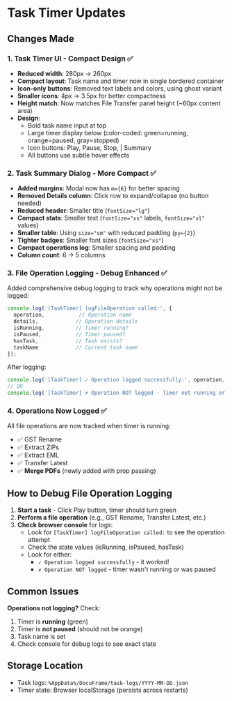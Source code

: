 # Task Timer Updates

## Changes Made

### 1. Task Timer UI - Compact Design ✅
- **Reduced width**: 280px → 260px
- **Compact layout**: Task name and timer now in single bordered container
- **Icon-only buttons**: Removed text labels and colors, using ghost variant
- **Smaller icons**: 4px → 3.5px for better compactness
- **Height match**: Now matches File Transfer panel height (~60px content area)
- **Design**: 
  - Bold task name input at top
  - Large timer display below (color-coded: green=running, orange=paused, gray=stopped)
  - Icon buttons: Play, Pause, Stop, | Summary
  - All buttons use subtle hover effects

### 2. Task Summary Dialog - More Compact ✅
- **Added margins**: Modal now has `m={6}` for better spacing
- **Removed Details column**: Click row to expand/collapse (no button needed)
- **Reduced header**: Smaller title (`fontSize="lg"`)
- **Compact stats**: Smaller text (`fontSize="xs"` labels, `fontSize="xl"` values)
- **Smaller table**: Using `size="sm"` with reduced padding (`py={2}`)
- **Tighter badges**: Smaller font sizes (`fontSize="xs"`)
- **Compact operations log**: Smaller spacing and padding
- **Column count**: 6 → 5 columns

### 3. File Operation Logging - Debug Enhanced ✅
Added comprehensive debug logging to track why operations might not be logged:

```javascript
console.log('[TaskTimer] logFileOperation called:', {
  operation,           // Operation name
  details,            // Operation details
  isRunning,          // Timer running?
  isPaused,           // Timer paused?
  hasTask,            // Task exists?
  taskName            // Current task name
});
```

After logging:
```javascript
console.log('[TaskTimer] ✓ Operation logged successfully:', operation, 'Total operations:', count);
// OR
console.log('[TaskTimer] ✗ Operation NOT logged - Timer not running or paused');
```

### 4. Operations Now Logged ✅
All file operations are now tracked when timer is running:
- ✅ GST Rename
- ✅ Extract ZIPs  
- ✅ Extract EML
- ✅ Transfer Latest
- ✅ **Merge PDFs** (newly added with prop passing)

## How to Debug File Operation Logging

1. **Start a task** - Click Play button, timer should turn green
2. **Perform a file operation** (e.g., GST Rename, Transfer Latest, etc.)
3. **Check browser console** for logs:
   - Look for `[TaskTimer] logFileOperation called:` to see the operation attempt
   - Check the state values (isRunning, isPaused, hasTask)
   - Look for either:
     - `✓ Operation logged successfully` - it worked!
     - `✗ Operation NOT logged` - timer wasn't running or was paused

## Common Issues

**Operations not logging?** Check:
1. Timer is **running** (green)
2. Timer is **not paused** (should not be orange)
3. Task name is set
4. Check console for debug logs to see exact state

## Storage Location
- Task logs: `%AppData%/DocuFrame/task-logs/YYYY-MM-DD.json`
- Timer state: Browser localStorage (persists across restarts)

